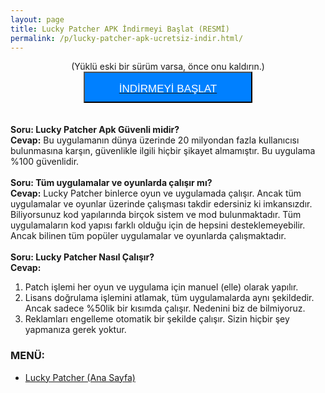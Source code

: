 ```yaml
---
layout: page
title: Lucky Patcher APK İndirmeyi Başlat (RESMİ)
permalink: /p/lucky-patcher-apk-ucretsiz-indir.html/
---
```


<center>
(Yüklü eski bir sürüm varsa, önce onu kaldırın.)
<a href="http://www.luckypatcher.mobi/lucky-patcher-son-surum.apk" rel="nofollow" target="_blank"><button style="background: #0080ff; color: white; display: block; font: 17px / 50px Arial; height: 50px; text-align: center; text-decoration: none; text-transform: uppercase; width: 270px;">İNDİRMEYİ BAŞLAT</button></a>
</center>
 <br /><script async src="//pagead2.googlesyndication.com/pagead/js/adsbygoogle.js"></script>
<!-- KingBaglanti -->
<ins class="adsbygoogle"
     style="display:block"
     data-ad-client="ca-pub-7942429830883405"
     data-ad-slot="4590880399"
     data-ad-format="link"></ins>
<script>
(adsbygoogle = window.adsbygoogle || []).push({});
</script>
      <br />
<b>Soru: Lucky Patcher Apk Güvenli midir?</b><br />
<b>Cevap:</b> Bu uygulamanın dünya üzerinde 20 milyondan fazla kullanıcısı bulunmasına karşın, güvenlikle ilgili hiçbir şikayet almamıştır. Bu uygulama %100 güvenlidir.<br />
<br />
<b>Soru: Tüm uygulamalar ve oyunlarda çalışır mı?</b><br />
<b>Cevap:</b>&nbsp;Lucky Patcher binlerce oyun ve uygulamada çalışır. Ancak tüm uygulamalar ve oyunlar üzerinde çalışması takdir edersiniz ki imkansızdır. Biliyorsunuz kod yapılarında birçok sistem ve mod bulunmaktadır. Tüm uygulamaların kod yapısı farklı olduğu için de hepsini desteklemeyebilir. Ancak bilinen tüm popüler uygulamalar ve oyunlarda çalışmaktadır.<br />
<br />
<b>Soru: Lucky Patcher Nasıl Çalışır?</b><br />
<b>Cevap:</b><br />
<ol>
<li>Patch işlemi her oyun ve uygulama için manuel (elle) olarak yapılır.</li>
<li>Lisans doğrulama işlemini atlamak, tüm uygulamalarda aynı şekildedir. Ancak sadece %50lik bir kısımda çalışır. Nedenini biz de bilmiyoruz.</li>
<li>Reklamları engelleme otomatik bir şekilde çalışır. Sizin hiçbir şey yapmanıza gerek yoktur.</li>
</ol>       

<h3>MENÜ:</h3>
<ul>
<li><a href="http://www.luckypatcher.mobi">Lucky Patcher (Ana Sayfa)</a></li>
</ul>

